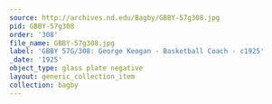 ```yaml
---
source: http://archives.nd.edu/Bagby/GBBY-57g308.jpg
pid: GBBY-57g308
order: '308'
file_name: GBBY-57g308.jpg
label: 'GBBY 57G/308: George Keogan - Basketball Coach - c1925'
_date: '1925'
object_type: glass plate negative
layout: generic_collection_item
collection: bagby
---
```

